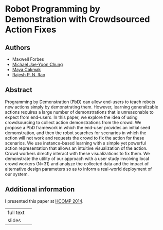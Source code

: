 # Robot Programming by Demonstration with Crowdsourced Action Fixes

## Authors
- Maxwell Forbes
- [Michael Jae-Yoon Chung](https://sites.google.com/site/gradstudentpage/)
- [Maya Cakmak](http://www.mayacakmak.com/)
- [Rajesh P. N. Rao](http://homes.cs.washington.edu/~rao/)

## Abstract
Programming by Demonstration (PbD) can allow end-users to teach robots new actions simply by demonstrating them. However, learning generalizable actions requires a large number of demonstrations that is unreasonable to expect from end-users. In this paper, we explore the idea of using crowdsourcing to collect action demonstrations from the crowd. We propose a PbD framework in which the end-user provides an initial seed demonstration, and then the robot searches for scenarios in which the action will not work and requests the crowd to fix the action for these scenarios. We use instance-based learning with a simple yet powerful action representation that allows an intuitive visualization of the action. Crowd workers directly interact with these visualizations to fix them. We demonstrate the utility of our approach with a user study involving local crowd workers (N=31) and analyze the collected data and the impact of alternative design parameters so as to inform a real-world deployment of our system.

## Additional information
I presented this paper at [HCOMP 2014](http://humancomputation.com/2014/program.html).

<table>
	<tr>
		<td>full text</td>
		<td>
			<a href="/data/research/publications/forbes2014robot/forbes2014robot.pdf">
				<span class="glyphicon glyphicon-file"></span>
			</a>
		</td>
	</tr>
	<tr>
		<td>slides</td>
		<td>
			<a href="/data/research/publications/forbes2014robot/forbes2014robot_slides.pdf">
				<span class="glyphicon glyphicon-th-large"></span>
			</a>
		</td>
	</tr>
</table>
